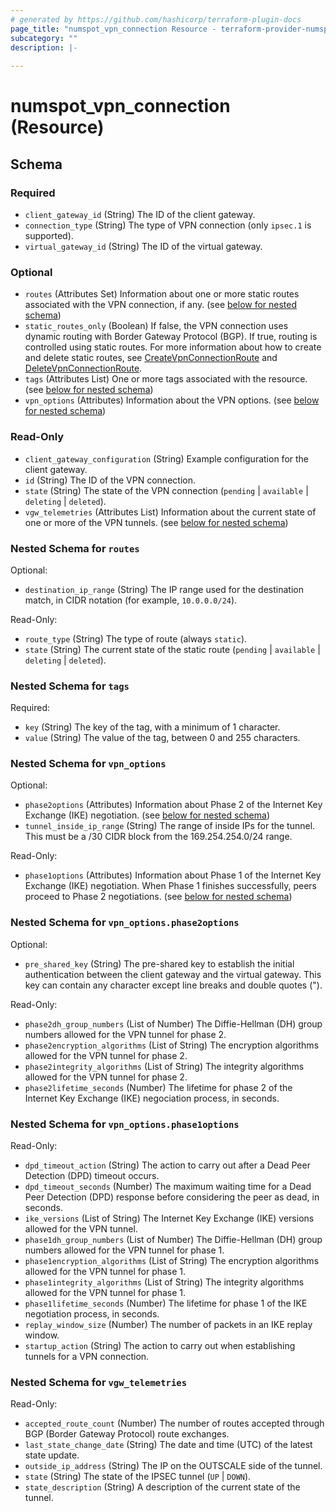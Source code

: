```yaml
---
# generated by https://github.com/hashicorp/terraform-plugin-docs
page_title: "numspot_vpn_connection Resource - terraform-provider-numspot"
subcategory: ""
description: |-
  
---
```


# numspot_vpn_connection (Resource)





<!-- schema generated by tfplugindocs -->
## Schema

### Required

- `client_gateway_id` (String) The ID of the client gateway.
- `connection_type` (String) The type of VPN connection (only `ipsec.1` is supported).
- `virtual_gateway_id` (String) The ID of the virtual gateway.

### Optional

- `routes` (Attributes Set) Information about one or more static routes associated with the VPN connection, if any. (see [below for nested schema](#nestedatt--routes))
- `static_routes_only` (Boolean) If false, the VPN connection uses dynamic routing with Border Gateway Protocol (BGP). If true, routing is controlled using static routes. For more information about how to create and delete static routes, see [CreateVpnConnectionRoute](#createvpnconnectionroute) and [DeleteVpnConnectionRoute](#deletevpnconnectionroute).
- `tags` (Attributes List) One or more tags associated with the resource. (see [below for nested schema](#nestedatt--tags))
- `vpn_options` (Attributes) Information about the VPN options. (see [below for nested schema](#nestedatt--vpn_options))

### Read-Only

- `client_gateway_configuration` (String) Example configuration for the client gateway.
- `id` (String) The ID of the VPN connection.
- `state` (String) The state of the VPN connection (`pending` \| `available` \| `deleting` \| `deleted`).
- `vgw_telemetries` (Attributes List) Information about the current state of one or more of the VPN tunnels. (see [below for nested schema](#nestedatt--vgw_telemetries))

<a id="nestedatt--routes"></a>
### Nested Schema for `routes`

Optional:

- `destination_ip_range` (String) The IP range used for the destination match, in CIDR notation (for example, `10.0.0.0/24`).

Read-Only:

- `route_type` (String) The type of route (always `static`).
- `state` (String) The current state of the static route (`pending` \| `available` \| `deleting` \| `deleted`).


<a id="nestedatt--tags"></a>
### Nested Schema for `tags`

Required:

- `key` (String) The key of the tag, with a minimum of 1 character.
- `value` (String) The value of the tag, between 0 and 255 characters.


<a id="nestedatt--vpn_options"></a>
### Nested Schema for `vpn_options`

Optional:

- `phase2options` (Attributes) Information about Phase 2 of the Internet Key Exchange (IKE) negotiation. (see [below for nested schema](#nestedatt--vpn_options--phase2options))
- `tunnel_inside_ip_range` (String) The range of inside IPs for the tunnel. This must be a /30 CIDR block from the 169.254.254.0/24 range.

Read-Only:

- `phase1options` (Attributes) Information about Phase 1 of the Internet Key Exchange (IKE) negotiation. When Phase 1 finishes successfully, peers proceed to Phase 2 negotiations. (see [below for nested schema](#nestedatt--vpn_options--phase1options))

<a id="nestedatt--vpn_options--phase2options"></a>
### Nested Schema for `vpn_options.phase2options`

Optional:

- `pre_shared_key` (String) The pre-shared key to establish the initial authentication between the client gateway and the virtual gateway. This key can contain any character except line breaks and double quotes (&quot;).

Read-Only:

- `phase2dh_group_numbers` (List of Number) The Diffie-Hellman (DH) group numbers allowed for the VPN tunnel for phase 2.
- `phase2encryption_algorithms` (List of String) The encryption algorithms allowed for the VPN tunnel for phase 2.
- `phase2integrity_algorithms` (List of String) The integrity algorithms allowed for the VPN tunnel for phase 2.
- `phase2lifetime_seconds` (Number) The lifetime for phase 2 of the Internet Key Exchange (IKE) negociation process, in seconds.


<a id="nestedatt--vpn_options--phase1options"></a>
### Nested Schema for `vpn_options.phase1options`

Read-Only:

- `dpd_timeout_action` (String) The action to carry out after a Dead Peer Detection (DPD) timeout occurs.
- `dpd_timeout_seconds` (Number) The maximum waiting time for a Dead Peer Detection (DPD) response before considering the peer as dead, in seconds.
- `ike_versions` (List of String) The Internet Key Exchange (IKE) versions allowed for the VPN tunnel.
- `phase1dh_group_numbers` (List of Number) The Diffie-Hellman (DH) group numbers allowed for the VPN tunnel for phase 1.
- `phase1encryption_algorithms` (List of String) The encryption algorithms allowed for the VPN tunnel for phase 1.
- `phase1integrity_algorithms` (List of String) The integrity algorithms allowed for the VPN tunnel for phase 1.
- `phase1lifetime_seconds` (Number) The lifetime for phase 1 of the IKE negotiation process, in seconds.
- `replay_window_size` (Number) The number of packets in an IKE replay window.
- `startup_action` (String) The action to carry out when establishing tunnels for a VPN connection.



<a id="nestedatt--vgw_telemetries"></a>
### Nested Schema for `vgw_telemetries`

Read-Only:

- `accepted_route_count` (Number) The number of routes accepted through BGP (Border Gateway Protocol) route exchanges.
- `last_state_change_date` (String) The date and time (UTC) of the latest state update.
- `outside_ip_address` (String) The IP on the OUTSCALE side of the tunnel.
- `state` (String) The state of the IPSEC tunnel (`UP` \| `DOWN`).
- `state_description` (String) A description of the current state of the tunnel.
